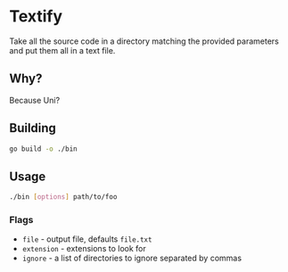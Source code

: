 # Textify

Take all the source code in a directory matching the provided parameters and put them all in a text file.

## Why?

Because Uni?

## Building

```sh
go build -o ./bin
```

## Usage

```sh
./bin [options] path/to/foo
```

### Flags

- `file` - output file, defaults `file.txt`
- `extension` - extensions to look for
- `ignore` - a list of directories to ignore separated by commas
